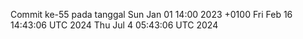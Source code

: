 Commit ke-55 pada tanggal Sun Jan 01 14:00 2023 +0100
Fri Feb 16 14:43:06 UTC 2024
Thu Jul  4 05:43:06 UTC 2024

